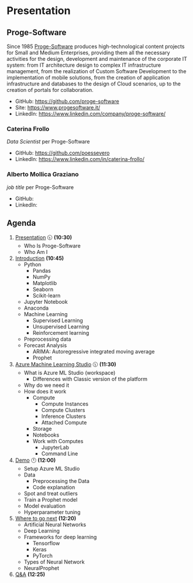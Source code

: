 # Presentation

## Proge-Software

Since 1985 [Proge-Software](https://www.progesoftware.it/) produces high-technological content projects for Small and Medium Enterprises, providing them all the necessary activities for the design, development and maintenance of the corporate IT system: from IT architecture design to complex IT infrastructure management, from the realization of Custom Software Development to the implementation of mobile solutions, from the creation of application infrastructure and databases to the design of Cloud scenarios, up to the creation of portals for collaboration.

- GitHub: https://github.com/proge-software
- Site: https://www.progesoftware.it/
- LinkedIn: https://www.linkedin.com/company/proge-software/



### Caterina Frollo

*Data Scientist* per Proge-Software

- GitHub: https://github.com/poessevero
- LinkedIn: https://www.linkedin.com/in/caterina-frollo/


### Alberto Mollica Graziano

*job title* per Proge-Software

- GitHub: 
- LinkedIn: 


## Agenda

1. [Presentation](01.presentation.md) :clock1030: **(10:30)**
   - Who Is Proge-Software
   - Who Am I
2. [Introduction](02.introduction.md) **(10:45)**
   - Python
     - Pandas
     - NumPy
     - Matplotlib
     - Seaborn
     - Scikit-learn
   - Jupyter Notebook
   - Anaconda
   - Machine Learning
     - Supervised Learning
     - Unsupervised Learning
     - Reinforcement learning
   - Preprocessing data
   - Forecast Analysis
     - ARIMA: Autoregressive integrated moving average
     - Prophet
3. [Azure Machine Learning Studio](03.azure-machine-learning-studio.md) :clock1130: **(11:30)**
   - What is Azure ML Studio (workspace)
     - Differences with Classic version of the platform
   - Why do we need it
   - How does it work
     - Compute
       - Compute Instances
       - Compute Clusters
       - Inference Clusters
       - Attached Compute
     - Storage
     - Notebooks
     - Work with Computes
       - JupyterLab
       - Command Line
4. [Demo](04.demo.md) :clock12: **(12:00)**
   - Setup Azure ML Studio
   - Data
     - Preprocessing the Data
     - Code explanation
   - Spot and treat outliers
   - Train a Prophet model
   - Model evaluation
   - Hyperparameter tuning
5. [Where to go next](05.where-to-go-next.md) **(12:20)**
   - Artificial Neural Networks
   - Deep Learning
   - Frameworks for deep learning
     - Tensorflow
     - Keras
     - PyTorch
   - Types of Neural Network
   - NeuralProphet
6. [Q&A](06.q&a.md) **(12:25)**
